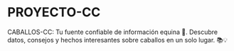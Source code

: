 # PROYECTO-CC
CABALLOS-CC: Tu fuente confiable de información equina 🐎. Descubre datos, consejos y hechos interesantes sobre caballos en un solo lugar. 📚💡
